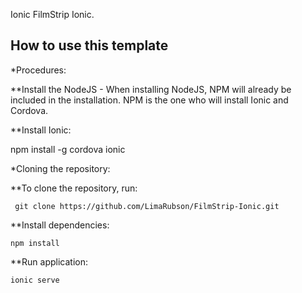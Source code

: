 Ionic FilmStrip Ionic.

## How to use this template

*Procedures:

**Install the NodeJS - When installing NodeJS, NPM will already be included in the installation. NPM is the one who will install Ionic and Cordova.

**Install Ionic:

npm install -g cordova ionic

*Cloning the repository:

**To clone the repository, run:

     git clone https://github.com/LimaRubson/FilmStrip-Ionic.git


**Install dependencies:

    npm install

**Run application:

    ionic serve
